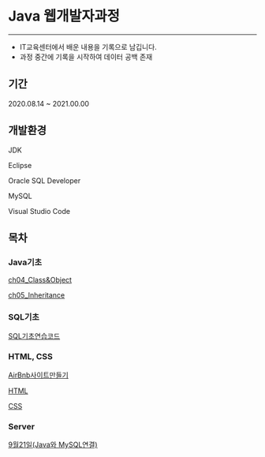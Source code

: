 # Java 웹개발자과정
---

- IT교육센터에서 배운 내용을 기록으로 남깁니다.
- 과정 중간에 기록을 시작하여 데이터 공백 존재

## 기간

2020.08.14 ~ 2021.00.00


## 개발환경

JDK

Eclipse

Oracle SQL Developer

MySQL

Visual Studio Code


## 목차

### Java기초

[ch04_Class&Object](https://github.com/cokeworld/TIL_Academy/tree/master/Java/Java%EA%B8%B0%EC%B4%88/ch04_class%26object/src)

[ch05_Inheritance](https://github.com/cokeworld/TIL_Academy/tree/master/Java/Java%EA%B8%B0%EC%B4%88/ch05_inheritance/src)

### SQL기초

[SQL기초연습코드](https://github.com/cokeworld/TIL_Academy/tree/master/SQL/SQL%EA%B8%B0%EC%B4%88/SQL_src)

### HTML, CSS

[AirBnb사이트만들기](https://github.com/cokeworld/TIL_Academy/tree/master/HTML%2CCSS/AirBnb%EC%82%AC%EC%9D%B4%ED%8A%B8%EB%A7%8C%EB%93%A4%EA%B8%B0)

[HTML](https://github.com/cokeworld/TIL_Academy/tree/master/HTML%2CCSS/HTML)

[CSS](https://github.com/cokeworld/TIL_Academy/tree/master/HTML%2CCSS/CSS)

### Server

[9월21일(Java와 MySQL연결)](https://github.com/cokeworld/TIL_Academy/tree/master/Server/9%EC%9B%9421%EC%9D%BC)
